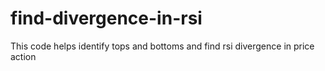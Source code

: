 # find-divergence-in-rsi
This code helps identify tops and bottoms and find rsi divergence in price action
